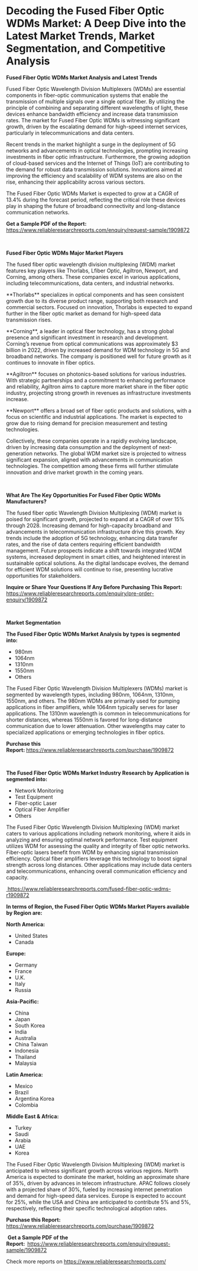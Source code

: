 <p><h1>Decoding the Fused Fiber Optic WDMs Market: A Deep Dive into the Latest Market Trends, Market Segmentation, and Competitive Analysis</h1></p><p><strong>Fused Fiber Optic WDMs Market Analysis and Latest Trends</strong></p>
<p><p>Fused Fiber Optic Wavelength Division Multiplexers (WDMs) are essential components in fiber-optic communication systems that enable the transmission of multiple signals over a single optical fiber. By utilizing the principle of combining and separating different wavelengths of light, these devices enhance bandwidth efficiency and increase data transmission rates. The market for Fused Fiber Optic WDMs is witnessing significant growth, driven by the escalating demand for high-speed internet services, particularly in telecommunications and data centers.</p><p>Recent trends in the market highlight a surge in the deployment of 5G networks and advancements in optical technologies, prompting increasing investments in fiber optic infrastructure. Furthermore, the growing adoption of cloud-based services and the Internet of Things (IoT) are contributing to the demand for robust data transmission solutions. Innovations aimed at improving the efficiency and scalability of WDM systems are also on the rise, enhancing their applicability across various sectors.</p><p>The Fused Fiber Optic WDMs Market is expected to grow at a CAGR of 13.4% during the forecast period, reflecting the critical role these devices play in shaping the future of broadband connectivity and long-distance communication networks.</p></p>
<p><strong>Get a Sample PDF of the Report:&nbsp;</strong> <a href="https://www.reliableresearchreports.com/enquiry/request-sample/1909872?utm_campaign=2104&utm_medium=2&utm_source=Github&utm_content=ia&utm_term=13022025&utm_id=fused-fiber-optic-wdms">https://www.reliableresearchreports.com/enquiry/request-sample/1909872</a></p>
<p>&nbsp;</p>
<p><strong>Fused Fiber Optic WDMs Major Market Players</strong></p>
<p><p>The fused fiber optic wavelength division multiplexing (WDM) market features key players like Thorlabs, Lfiber Optic, Agiltron, Newport, and Corning, among others. These companies excel in various applications, including telecommunications, data centers, and industrial networks.</p><p>**Thorlabs** specializes in optical components and has seen consistent growth due to its diverse product range, supporting both research and commercial sectors. Focused on innovation, Thorlabs is expected to expand further in the fiber optic market as demand for high-speed data transmission rises.</p><p>**Corning**, a leader in optical fiber technology, has a strong global presence and significant investment in research and development. Corning’s revenue from optical communications was approximately $3 billion in 2022, driven by increased demand for WDM technology in 5G and broadband networks. The company is positioned well for future growth as it continues to innovate in fiber optics.</p><p>**Agiltron** focuses on photonics-based solutions for various industries. With strategic partnerships and a commitment to enhancing performance and reliability, Agiltron aims to capture more market share in the fiber optic industry, projecting strong growth in revenues as infrastructure investments increase.</p><p>**Newport** offers a broad set of fiber optic products and solutions, with a focus on scientific and industrial applications. The market is expected to grow due to rising demand for precision measurement and testing technologies.</p><p>Collectively, these companies operate in a rapidly evolving landscape, driven by increasing data consumption and the deployment of next-generation networks. The global WDM market size is projected to witness significant expansion, aligned with advancements in communication technologies. The competition among these firms will further stimulate innovation and drive market growth in the coming years.</p></p>
<p>&nbsp;</p>
<p><strong>What Are The Key Opportunities For Fused Fiber Optic WDMs Manufacturers?</strong></p>
<p><p>The fused fiber optic Wavelength Division Multiplexing (WDM) market is poised for significant growth, projected to expand at a CAGR of over 15% through 2028. Increasing demand for high-capacity broadband and advancements in telecommunication infrastructure drive this growth. Key trends include the adoption of 5G technology, enhancing data transfer rates, and the rise of data centers requiring efficient bandwidth management. Future prospects indicate a shift towards integrated WDM systems, increased deployment in smart cities, and heightened interest in sustainable optical solutions. As the digital landscape evolves, the demand for efficient WDM solutions will continue to rise, presenting lucrative opportunities for stakeholders.</p></p>
<p><strong>Inquire or Share Your Questions If Any Before Purchasing This Report:</strong> <a href="https://www.reliableresearchreports.com/enquiry/pre-order-enquiry/1909872?utm_campaign=2104&utm_medium=2&utm_source=Github&utm_content=ia&utm_term=13022025&utm_id=fused-fiber-optic-wdms">https://www.reliableresearchreports.com/enquiry/pre-order-enquiry/1909872</a></p>
<p>&nbsp;</p>
<p><strong>Market Segmentation</strong></p>
<p><strong>The Fused Fiber Optic WDMs Market Analysis by types is segmented into:</strong></p>
<p><ul><li>980nm</li><li>1064nm</li><li>1310nm</li><li>1550nm</li><li>Others</li></ul></p>
<p><p>The Fused Fiber Optic Wavelength Division Multiplexers (WDMs) market is segmented by wavelength types, including 980nm, 1064nm, 1310nm, 1550nm, and others. The 980nm WDMs are primarily used for pumping applications in fiber amplifiers, while 1064nm typically serves for laser applications. The 1310nm wavelength is common in telecommunications for shorter distances, whereas 1550nm is favored for long-distance communication due to lower attenuation. Other wavelengths may cater to specialized applications or emerging technologies in fiber optics.</p></p>
<p><strong>Purchase this Report:&nbsp;</strong><a href="https://www.reliableresearchreports.com/purchase/1909872?utm_campaign=2104&utm_medium=2&utm_source=Github&utm_content=ia&utm_term=13022025&utm_id=fused-fiber-optic-wdms">https://www.reliableresearchreports.com/purchase/1909872</a></p>
<p>&nbsp;</p>
<p><strong>The Fused Fiber Optic WDMs Market Industry Research by Application is segmented into:</strong></p>
<p><ul><li>Network Monitoring</li><li>Test Equipment</li><li>Fiber-optic Laser</li><li>Optical Fiber Amplifier</li><li>Others</li></ul></p>
<p><p>The Fused Fiber Optic Wavelength Division Multiplexing (WDM) market caters to various applications including network monitoring, where it aids in analyzing and ensuring optimal network performance. Test equipment utilizes WDM for assessing the quality and integrity of fiber optic networks. Fiber-optic lasers benefit from WDM by enhancing signal transmission efficiency. Optical fiber amplifiers leverage this technology to boost signal strength across long distances. Other applications may include data centers and telecommunications, enhancing overall communication efficiency and capacity.</p></p>
<p><a href="https://www.reliableresearchreports.com/fused-fiber-optic-wdms-r1909872?utm_campaign=2104&utm_medium=2&utm_source=Github&utm_content=ia&utm_term=13022025&utm_id=fused-fiber-optic-wdms">&nbsp;https://www.reliableresearchreports.com/fused-fiber-optic-wdms-r1909872</a></p>
<p><strong>In terms of Region, the Fused Fiber Optic WDMs Market Players available by Region are:</strong></p>
<p>
    <p> <strong> North America: </strong>
        <ul>
            <li>United States</li>
            <li>Canada</li>
        </ul>
        </p> 
    <p> <strong> Europe: </strong>
        <ul>
            <li>Germany</li>
            <li>France</li>
            <li>U.K.</li>
            <li>Italy</li>
            <li>Russia</li>
        </ul>
        </p> 
    <p> <strong> Asia-Pacific: </strong>
        <ul>
            <li>China</li>
            <li>Japan</li>
            <li>South Korea</li>
            <li>India</li>
            <li>Australia</li>
            <li>China Taiwan</li>
            <li>Indonesia</li>
            <li>Thailand</li>
            <li>Malaysia</li>
        </ul>
        </p> 
    <p> <strong> Latin America: </strong>
        <ul>
            <li>Mexico</li>
            <li>Brazil</li>
            <li>Argentina Korea</li>
            <li>Colombia</li>
        </ul>
        </p> 
    <p> <strong> Middle East & Africa: </strong>
        <ul>
            <li>Turkey</li>
            <li>Saudi</li>
            <li>Arabia</li>
            <li>UAE</li>
            <li>Korea</li>
        </ul>
    </p>
    </p>
<p><p>The Fused Fiber Optic Wavelength Division Multiplexing (WDM) market is anticipated to witness significant growth across various regions. North America is expected to dominate the market, holding an approximate share of 35%, driven by advances in telecom infrastructure. APAC follows closely with a projected share of 30%, fueled by increasing internet penetration and demand for high-speed data services. Europe is expected to account for 25%, while the USA and China are anticipated to contribute 5% and 5%, respectively, reflecting their specific technological adoption rates.</p></p>
<p><strong>Purchase this Report: </strong><a href="https://www.reliableresearchreports.com/purchase/1909872?utm_campaign=2104&utm_medium=2&utm_source=Github&utm_content=ia&utm_term=13022025&utm_id=fused-fiber-optic-wdms">https://www.reliableresearchreports.com/purchase/1909872</a></p>
<p>&nbsp;<strong>Get a Sample PDF of the Report:&nbsp;&nbsp;</strong><a href="https://www.reliableresearchreports.com/enquiry/request-sample/1909872?utm_campaign=2104&utm_medium=2&utm_source=Github&utm_content=ia&utm_term=13022025&utm_id=fused-fiber-optic-wdms">https://www.reliableresearchreports.com/enquiry/request-sample/1909872</a></p>
<p><strong></strong></p>
<p>Check more reports on <a href="https://www.reliableresearchreports.com/?utm_campaign=2104&utm_medium=2&utm_source=Github&utm_content=ia&utm_term=13022025&utm_id=fused-fiber-optic-wdms">https://www.reliableresearchreports.com/</a></p>